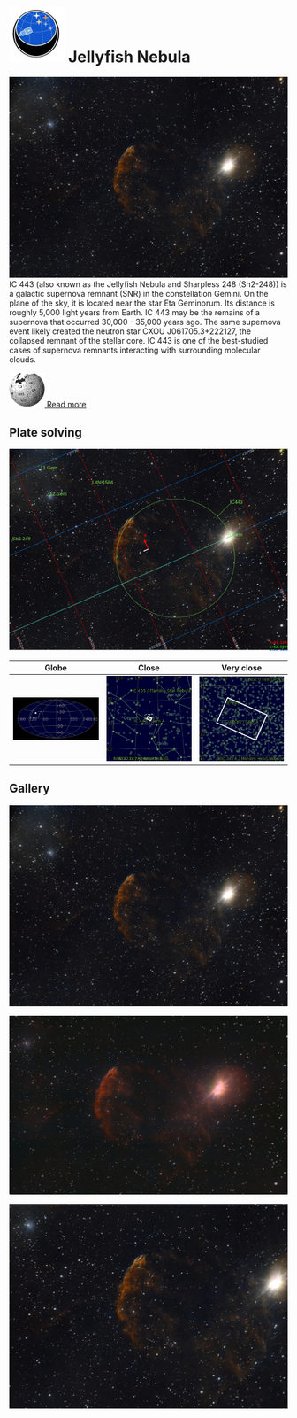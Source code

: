 # ![](..//Imaging//Common/pyl-tiny.png) Jellyfish Nebula
![IMG](..//Imaging//HD/Jellyfish_Nebula+00+co.jpg)
IC 443 (also known as the Jellyfish Nebula and Sharpless 248 (Sh2-248)) is a galactic supernova remnant (SNR) in the constellation Gemini. On the plane of the sky, it is located near the star Eta Geminorum. Its distance is roughly 5,000 light years from Earth. IC 443 may be the remains of a supernova that occurred 30,000 - 35,000 years ago. The same supernova event likely created the neutron star CXOU J061705.3+222127, the collapsed remnant of the stellar core. IC 443 is one of the best-studied cases of supernova remnants interacting with surrounding molecular clouds.

[![](..//Imaging//Common/Wikipedia.png) Read more](https://en.wikipedia.org/wiki/IC_443)
## Plate solving 


![IMG](..//Imaging//HD/Jellyfish_Nebula_Annotated.jpg)


| Globe | Close | Very close |
| ----- | ----- | ----- |
|![IMG](..//Imaging//HD/Jellyfish_Nebula_Globe.jpg) |![IMG](..//Imaging//HD/Jellyfish_Nebula_Close.jpg) |![IMG](..//Imaging//HD/Jellyfish_Nebula_Closer.jpg) |

## Gallery
![IMG](..//Imaging//HD/Jellyfish_Nebula+00+co.jpg) 

![IMG](..//Imaging//HD/Jellyfish_Nebula+01+co.jpg) 

![IMG](..//Imaging//HD/Jellyfish_Nebula+02+co.jpg) 

